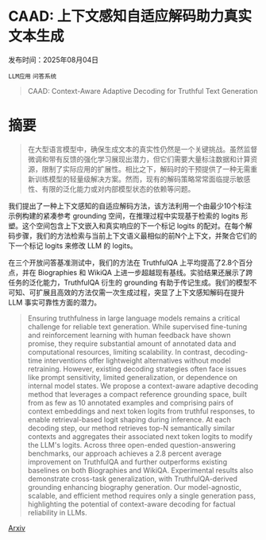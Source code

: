 # CAAD: 上下文感知自适应解码助力真实文本生成

发布时间：2025年08月04日

`LLM应用` `问答系统`

> CAAD: Context-Aware Adaptive Decoding for Truthful Text Generation

# 摘要

> 在大型语言模型中，确保生成文本的真实性仍然是一个关键挑战。虽然监督微调和带有反馈的强化学习展现出潜力，但它们需要大量标注数据和计算资源，限制了实际应用的扩展性。相比之下，解码时的干预提供了一种无需重新训练模型的轻量级解决方案。然而，现有的解码策略常常面临提示敏感性、有限的泛化能力或对内部模型状态的依赖等问题。

我们提出了一种上下文感知的自适应解码方法，该方法利用一个由最少10个标注示例构建的紧凑参考 grounding 空间，在推理过程中实现基于检索的 logits 形塑。这个空间包含上下文嵌入和真实响应的下一个标记 logits 的配对。在每个解码步骤，我们的方法检索与当前上下文语义最相似的前N个上下文，并聚合它们的下一个标记 logits 来修改 LLM 的 logits。

在三个开放问答基准测试中，我们的方法在 TruthfulQA 上平均提高了2.8个百分点，并在 Biographies 和 WikiQA 上进一步超越现有基线。实验结果还展示了跨任务的泛化能力，TruthfulQA 衍生的 grounding 有助于传记生成。我们的模型不可知、可扩展且高效的方法仅需一次生成过程，突显了上下文感知解码在提升 LLM 事实可靠性方面的潜力。

> Ensuring truthfulness in large language models remains a critical challenge for reliable text generation. While supervised fine-tuning and reinforcement learning with human feedback have shown promise, they require substantial amount of annotated data and computational resources, limiting scalability. In contrast, decoding-time interventions offer lightweight alternatives without model retraining. However, existing decoding strategies often face issues like prompt sensitivity, limited generalization, or dependence on internal model states. We propose a context-aware adaptive decoding method that leverages a compact reference grounding space, built from as few as 10 annotated examples and comprising pairs of context embeddings and next token logits from truthful responses, to enable retrieval-based logit shaping during inference. At each decoding step, our method retrieves top-N semantically similar contexts and aggregates their associated next token logits to modify the LLM's logits. Across three open-ended question-answering benchmarks, our approach achieves a 2.8 percent average improvement on TruthfulQA and further outperforms existing baselines on both Biographies and WikiQA. Experimental results also demonstrate cross-task generalization, with TruthfulQA-derived grounding enhancing biography generation. Our model-agnostic, scalable, and efficient method requires only a single generation pass, highlighting the potential of context-aware decoding for factual reliability in LLMs.

[Arxiv](https://arxiv.org/abs/2508.02184)